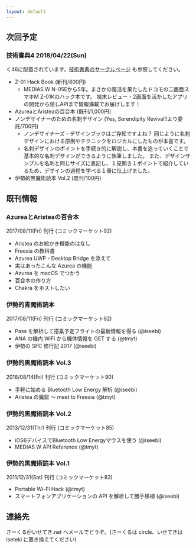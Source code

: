 ```yaml
---
layout: default
---
```


## 次回予定

### 技術書典4 2018/04/22(Sun)

く46に配置されています。[技術書典のサークルページ](https://techbookfest.org/event/tbf04/circle/18260006) も参照してください。

- Z-01 Hack Book (新刊/800円)
    - MEDIAS W N-05Eから5年。まさかの復活を果たしたドコモの二画面スマホM Z-01Kのハック本です。 端末レビュー・2画面を活かしたアプリの開発から隠しAPIまで情報満載でお届けします！
- AzureaとAristeaの百合本 (既刊/1,000円)
- ノンデザイナーのための名刺デザイン (Yes, Serendipity Revival!!より委託/700円)
    - ノンデザイナーズ・デザインブックはご存知ですよね？ 同じように名刺デザインにおける原則やテクニックをロジカルにしたものが本書です。
    - 名刺デザインのポイントを手続き的に解説し、本書を追っていくことで基本的な名刺デザインができるように執筆しました。 また、デザインサンプルを名刺と同じサイズに表記し、１見開き１ポイントで紹介しているため、デザインの過程を学べる１冊に仕上げました。 
- 伊勢的黒魔術読本 Vol.2 (既刊/100円)

## 既刊情報

### AzureaとAristeaの百合本

2017/08/11(Fri) 刊行 (コミックマーケット92)

- Aristea のお絵かき機能のはなし
- Freesia の教科書
- Azurea UWP - Desktop Bridge を添えて
- 実はあったこんな Azurea の機能
- Azurea を macOS でつかう
- 百合本の作り方
- Chakra をホストしたい

### 伊勢的青魔術読本

2017/08/11(Fri) 刊行 (コミックマーケット92)

- Pass を解析して搭乗予定フライトの最新情報を得る (@iseebi)
- ANA の機内 WiFi から機体情報を GET する (@tmyt)
- 伊勢の SFC 修行記 2017 (@iseebi)

### 伊勢的黒魔術読本 Vol.3

2016/08/14(Fri) 刊行 (コミックマーケット90)

- 手軽に始める Bluetooth Low Energy 解析 (@iseebi)
- Aristea の魔窟 〜 meet to Freesia (@tmyt)

### 伊勢的黒魔術読本 Vol.2

2013/12/31(Thr) 刊行 (コミックマーケット85)

- iOS6デバイスでBluetooth Low Energyマウスを使う (@iseebi)
- MEDIAS W API Reference (@tmyt)

### 伊勢的黒魔術読本 Vol.1

2011/12/31(Sat) 刊行 (コミックマーケット83)

- Portable Wi-Fi Hack (@tmyt)
- スマートフォンアプリケーションの API を解析して勝手移植 (@iseebi)

## 連絡先

さーくる＠いせてき.net へメールでどうぞ。(さーくるは circle、いせてきは iseteki に置き換えてください)
